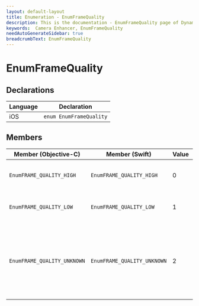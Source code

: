 ```yaml
---
layout: default-layout
title: Enumeration - EnumFrameQuality
description: This is the documentation - EnumFrameQuality page of Dynamsoft Camera Enhancer.
keywords:  Camera Enhancer, EnumFrameQuality
needAutoGenerateSidebar: true
breadcrumbText: EnumFrameQuality
---
```


# EnumFrameQuality

## Declarations

| Language | Declaration |
|----------|-------------|
| iOS | `enum EnumFrameQuality` |

## Members

| Member (Objective-C) | Member (Swift) | Value | Description |
| -------------------- | -------------- | ----- | ----------- |
| `EnumFRAME_QUALITY_HIGH` | `EnumFRAME_QUALITY_HIGH` | 0 | The DCEFrame quality is high. |
| `EnumFRAME_QUALITY_LOW` | `EnumFRAME_QUALITY_LOW` | 1 | The DCEFrame quality is low. |
| `EnumFRAME_QUALITY_UNKNOWN` | `EnumFRAME_QUALITY_UNKNOWN` | 2 | The DCEFrame quality is unknown because the frame filter feature is not enabled. |
